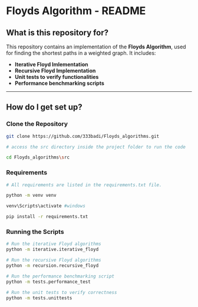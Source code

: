 # Floyds Algorithm - README

## **What is this repository for?**  

This repository contains an implementation of the **Floyds Algorithm**, used for finding the shortest paths in a weighted graph. It includes:  

- **Iterative Floyd Imlementation**  
- **Recursive Floyd Implementation**  
- **Unit tests to verify functionalities**  
- **Performance benchmarking scripts**  

---

## **How do I get set up?**  

### **Clone the Repository**  
```sh
git clone https://github.com/333badi/Floyds_algorithms.git

# access the src directory inside the project folder to run the code

cd Floyds_algorithms\src
```

### **Requirements**

```sh
# All requirements are listed in the requirements.txt file. 

python -m venv venv

venv\Scripts\activate #windows

pip install -r requirements.txt
```

### **Running the Scripts**

```sh
# Run the iterative Floyd algorithms
python -m iterative.iterative_floyd
```

```sh
# Run the recursive Floyd algorithms
python -m recursion.recursive_floyd
```

```sh
# Run the performance benchmarking script
python -m tests.performance_test
```

```sh
# Run the unit tests to verify correctness
python -m tests.unittests
```

